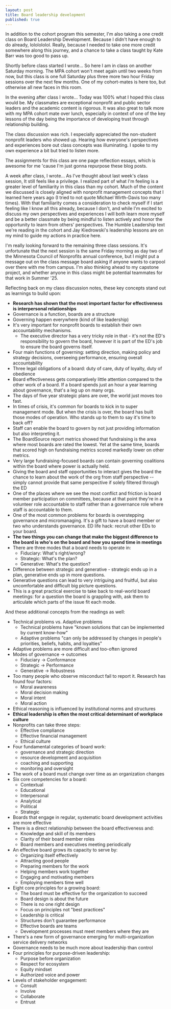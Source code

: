 ```yaml
---
layout: post
title: Board leadership development
published: true
---
```


In addition to the cohort program this semester, I'm also taking a one credit class on Board Leadership Development. Because I didn't have enough to do already, lololololol. Really, because I needed to take one more credit somewhere along this journey, and a chance to take a class taught by Kate Barr was too good to pass up.

Shortly before class started I wrote... So here I am in class on another Saturday morning. The MPA cohort won't meet again until two weeks from now, but this class is one full Saturday plus three more two hour Friday sessions over the next few months. One of my cohort-mates is here too, but otherwise all new faces in this room.

In the evening after class I wrote... Today was 100% what I hoped this class would be. My classmates are exceptional nonprofit and public sector leaders and the academic content is rigorous. It was also great to talk more with my MPA cohort mate over lunch, especially in context of one of the key lessons of the day being the importance of developing trust through relationship building.

The class discussion was rich. I especially appreciated the non-student nonprofit leaders who showed up. Hearing how everyone's perspectives and experiences bore out class concepts was illuminating. I spoke to my own experience a bit but tried to listen more.

The assignments for this class are one page reflection essays, which is awesome for me 'cause I'm just gonna repurpose these blog posts.

A week after class, I wrote... As I've thought about last week's class session, It still feels like a privilege. I realized part of what I'm feeling is a greater level of familiarity in this class than my cohort. Much of the content we discussed is closely aligned with nonprofit management concepts that I learned here years ago (I tried to not quote Michael Wirth-Davis too many times). With that familiarity comes a consideration to check myself if I start feeling like I know all this already, because I don't, and while I'm excited to discuss my own perspectives and experiences I will both learn more myself and be a better classmate by being mindful to listen actively and honor the opportunity to learn from others' perspectives. The Humble Leadership text we're reading in the cohort and Jay Kiedrowski's leadership lessons are on my mind to guide my actions in practice here.

I'm really looking forward to the remaining three class sessions. It's unfortunate that the next session is the same Friday morning as day two of the Minnesota Council of Nonprofits annual conference, but I might put a message out on the class message board asking if anyone wants to carpool over there with me from campus. I'm also thinking ahead to my capstone project, and whether anyone in this class might be potential teammates for that work in Summer '25.

Reflecting back on my class discussion notes, these key concepts stand out as learnings to build upon:
* __Research has shown that the most important factor for effectiveness is interpersonal relationships__
* Governance is a function, boards are a structure
* Governing happen everywhere (kind of like leadership)
* It's very important for nonprofit boards to establish their own accountability mechanisms.
    * The executive director has a very tricky role in that - it's not the ED's responsibility to govern the board, however it is part of the ED's job to ensure the board governs itself.
* Four main functions of governing: setting direction, making policy and strategy decisions, overseeing performance, ensuring overall accountability
* Three legal obligations of a board: duty of care, duty of loyalty, duty of obedience
* Board effectiveness gets comparatively little attention compared to the other work of a board. If a board spends just an hour a year learning about governance, that's a leg up on many orgs.
* The days of five year strategic plans are over, the world just moves too fast.
* In times of crisis, it's common for boards to kick in to super management mode. But when the crisis is over, the board has built those modes of operation. Who stands up to them to say it's time to back off?
* Staff can enable the board to govern by not just providing information but also interpreting it.
* The BoardSource report metrics showed that fundraising is the area where most boards are rated the lowest. Yet at the same time, boards that scored high on fundraising metrics scored markedly lower on other metrics.
* Very large fundraising-focused boards can contain governing coalitions within the board where power is actually held.
* Giving the board and staff opportunities to interact gives the board the chance to learn about the work of the org from staff perspective -- simply cannot provide that same perspective if solely filtered through the ED
* One of the places where we see the most conflict and friction is board member participation on committees, because at that point they're in a volunteer role accountable to staff rather than a governance role where staff is accountable to them.
* One of the most common problems for boards is overstepping governance and micromanaging. It's a gift to have a board member or two who understands governance. ED life hack: recruit other EDs to your board.
* __The two things you can change that make the biggest difference to the board is who's on the board and how you spend time in meetings__
* There are three modes that a board needs to operate in:
    * Fiduciary: What's right/wrong?
    * Strategic: What's the plan?
    * Generative: What's the question?
* Difference between strategic and generative - strategic ends up in a plan, generative ends up in more questions. 
* Generative questions can lead to very intriguing and fruitful, but also uncomfortable and difficult big picture questions.
* This is a great practical exercise to take back to real-world board meetings: for a question the board is grappling with, ask them to articulate which parts of the issue fit each mode.

And these additional concepts from the readings as well:
* Technical problems vs. Adaptive problems
    * Technical problems have "known solutions that can be implemented by current know-how"
    * Adaptive problems "can only be addressed by changes in people's priorities, beliefs, habits, and loyalties"
* Adaptive problems are more difficult and too-often ignored
* Modes of governance -> outcomes
    * Fiduciary -> Conformance
    * Strategic -> Performance
    * Generative -> Robustness
* Too many people who observe misconduct fail to report it. Research has found four factors:
    * Moral awareness
    * Moral decision making
    * Moral intent
    * Moral action
* Ethical reasoning is influenced by institutional norms and structures
* __Ethical leadership is often the most critical determinant of workplace culture__
* Nonprofits can take three steps:
    * Effective compliance
    * Effective financial management
    * Ethical culture
* Four fundamental categories of board work:
    * governance and strategic direction
    * resource development and acquisition
    * coaching and supporting
    * monitoring and oversight
* The work of a board must change over time as an organization changes
* Six core competencies for a board:
    * Contextual
    * Educational
    * Interpersonal
    * Analytical
    * Political
    * Strategic
* Boards that engage in regular, systematic board development activities are more effective
* There is a direct relationship between the board effectiveness and:
    * Knowledge and skill of its members
    * Clarity of their board member roles
    * Board members and executives meeting periodically
* An effective board grows its capacity to serve by:
    * Organizing itself effectively
    * Attracting good people
    * Preparing members for the work
    * Helping members work together
    * Engaging and motivating members
    * Employing members time well
* Eight core principles for a growing board:
    * The board must be effective for the organization to succeed
    * Board design is about the future
    * There is no one right design
    * Focus on principles not "best practices"
    * Leadership is critical
    * Structures don't guarantee performance
    * Effective boards are teams
    * Development processes must meet members where they are
* There's a new form of governance emerging for multi-organization service delivery networks
* Governance needs to be much more about leadership than control
* Four principles for purpose-driven leadership:
    * Purpose before organization
    * Respect for ecosystem
    * Equity mindset
    * Authorized voice and power
* Levels of stakeholder engagement:
    * Consult
    * Involve
    * Collaborate
    * Entrust